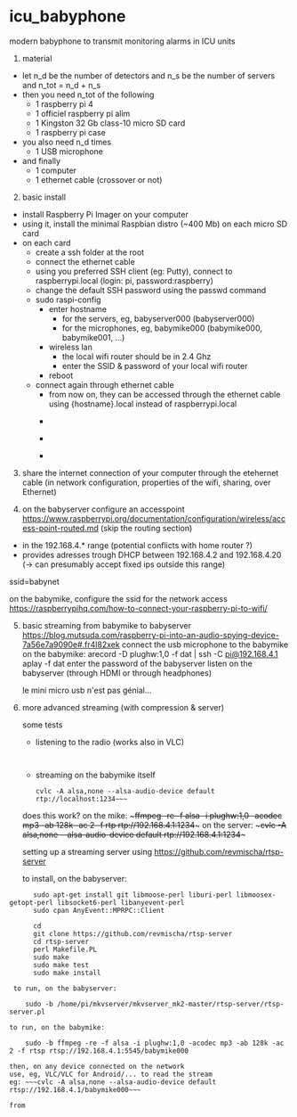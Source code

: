 # icu_babyphone
modern babyphone to transmit monitoring alarms in ICU units

1. material

  - let n_d be the number of detectors and n_s be the number of servers and n_tot = n_d + n_s
  - then you need n_tot of the following
    - 1 raspberry pi 4
    - 1 officiel raspberry pi alim
    - 1 Kingston 32 Gb class-10 micro SD card
    - 1 raspberry pi case
  - you also need n_d times
    - 1 USB microphone
  - and finally
    - 1 computer
    - 1 ethernet cable (crossover or not)

2. basic install 
  - install Raspberry Pi Imager on your computer
  - using it, install the minimal Raspbian distro (~400 Mb) on each micro SD card
  - on each card
    - create a ssh folder at the root
    - connect the ethernet cable
    - using you preferred SSH client (eg: Putty), connect to raspberrypi.local (login: pi, password:raspberry)
    - change the default SSH password using the passwd command
    - sudo raspi-config
      - enter hostname
        - for the servers, eg, babyserver000 (babyserver000)
        - for the microphones, eg, babymike000 (babymike000, babymike001, ...)
      - wireless lan
        - the local wifi router should be in 2.4 Ghz
        - enter the SSID & password of your local wifi router
      - reboot
    - connect again through ethernet cable
      - from now on, they can be accessed through the ethernet cable using {hostname}.local instead of raspberrypi.local
      - ~~~sudo apt-get update~~~
      - ~~~sudo apt-get upgrade~~~
      - ~~~sudo apt-get install vim vlc ffmpeg~~~

3. share the internet connection of your computer through the etehernet cable (in network configuration, properties of the wifi, sharing, over Ethernet)

4. on the babyserver configure an accesspoint 
 https://www.raspberrypi.org/documentation/configuration/wireless/access-point-routed.md
 (skip the routing section)
  - in the 192.168.4.* range (potential conflicts with home router ?)
  - provides adresses trough DHCP between 192.168.4.2 and 192.168.4.20
  (-> can presumably accept fixed ips outside this range)
  
  ssid=babynet
  
  on the babymike, configure the ssid for the network access
  https://raspberrypihq.com/how-to-connect-your-raspberry-pi-to-wifi/
  
5. basic streaming from babymike to babyserver
   https://blog.mutsuda.com/raspberry-pi-into-an-audio-spying-device-7a56e7a9090e#.fr4l82xek
   connect the usb microphone to the babymike
   on the babymike: arecord -D plughw:1,0 -f dat | ssh -C pi@192.168.4.1 aplay -f dat
   enter the password of the babyserver
   listen on the babyserver (through HDMI or through headphones)
   
   le mini micro usb n'est pas génial...
   
6. more advanced streaming (with compression & server)
    
   some tests 
    - listening to the radio (works also in VLC)
      ```cvlc -A alsa,none --alsa-audio-device default http://icecast.omroep.nl/radio2-bb-mp3.m3u´´´
    
    - streaming on the babymike itself
       ~~~ffmpeg -re -f alsa -i plughw:1,0 -acodec mp3 -ab 128k -ac 2 -f rtp rtp://localhost:1234
       cvlc -A alsa,none --alsa-audio-device default rtp://localhost:1234~~~
    
    does this work?
      on the mike: ~~~ffmpeg -re -f alsa -i plughw:1,0 -acodec mp3 -ab 128k -ac 2 -f rtp rtp://192.168.4.1:1234~~~
      on the server: ~~~cvlc -A alsa,none --alsa-audio-device default rtp://192.168.4.1:1234~~~
  
    setting up a streaming server
      using https://github.com/revmischa/rtsp-server
      
      to install, on the babyserver:
~~~
      sudo apt-get install git libmoose-perl liburi-perl libmoosex-getopt-perl libsocket6-perl libanyevent-perl
      sudo cpan AnyEvent::MPRPC::Client
      
      cd
      git clone https://github.com/revmischa/rtsp-server
      cd rtsp-server
      perl Makefile.PL
      sudo make
      sudo make test
      sudo make install
~~~
     
     to run, on the babyserver:
~~~   
    sudo -b /home/pi/mkvserver/mkvserver_mk2-master/rtsp-server/rtsp-server.pl
~~~
  
    to run, on the babymike: 
~~~
    sudo -b ffmpeg -re -f alsa -i plughw:1,0 -acodec mp3 -ab 128k -ac 2 -f rtsp rtsp://192.168.4.1:5545/babymike000
~~~

    then, on any device connected on the network
    use, eg, VLC/VLC for Android/... to read the stream 
    eg: ~~~cvlc -A alsa,none --alsa-audio-device default rtsp://192.168.4.1/babymike000~~~
    
    from 
    
